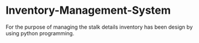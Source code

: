 # Inventory-Management-System
For the purpose of managing the stalk details inventory has been design by using python programming.
